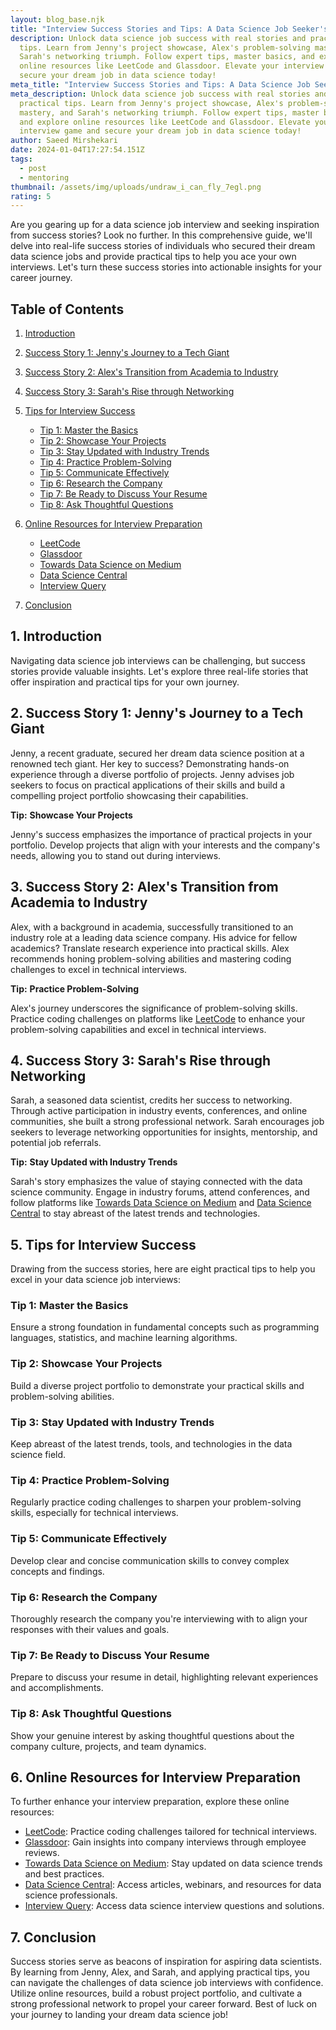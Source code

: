 ```yaml
---
layout: blog_base.njk
title: "Interview Success Stories and Tips: A Data Science Job Seeker's Guide"
description: Unlock data science job success with real stories and practical
  tips. Learn from Jenny's project showcase, Alex's problem-solving mastery, and
  Sarah's networking triumph. Follow expert tips, master basics, and explore
  online resources like LeetCode and Glassdoor. Elevate your interview game and
  secure your dream job in data science today!
meta_title: "Interview Success Stories and Tips: A Data Science Job Seeker's Guide"
meta_description: Unlock data science job success with real stories and
  practical tips. Learn from Jenny's project showcase, Alex's problem-solving
  mastery, and Sarah's networking triumph. Follow expert tips, master basics,
  and explore online resources like LeetCode and Glassdoor. Elevate your
  interview game and secure your dream job in data science today!
author: Saeed Mirshekari
date: 2024-01-04T17:27:54.151Z
tags:
  - post
  - mentoring
thumbnail: /assets/img/uploads/undraw_i_can_fly_7egl.png
rating: 5
---
```

Are you gearing up for a data science job interview and seeking inspiration from success stories? Look no further. In this comprehensive guide, we'll delve into real-life success stories of individuals who secured their dream data science jobs and provide practical tips to help you ace your own interviews. Let's turn these success stories into actionable insights for your career journey.

## Table of Contents

1. [Introduction](#introduction)
2. [Success Story 1: Jenny's Journey to a Tech Giant](#success-story-1-jennys-journey-to-a-tech-giant)
3. [Success Story 2: Alex's Transition from Academia to Industry](#success-story-2-alexs-transition-from-academia-to-industry)
4. [Success Story 3: Sarah's Rise through Networking](#success-story-3-sarahs-rise-through-networking)
5. [Tips for Interview Success](#tips-for-interview-success)

   * [Tip 1: Master the Basics](#tip-1-master-the-basics)
   * [Tip 2: Showcase Your Projects](#tip-2-showcase-your-projects)
   * [Tip 3: Stay Updated with Industry Trends](#tip-3-stay-updated-with-industry-trends)
   * [Tip 4: Practice Problem-Solving](#tip-4-practice-problem-solving)
   * [Tip 5: Communicate Effectively](#tip-5-communicate-effectively)
   * [Tip 6: Research the Company](#tip-6-research-the-company)
   * [Tip 7: Be Ready to Discuss Your Resume](#tip-7-be-ready-to-discuss-your-resume)
   * [Tip 8: Ask Thoughtful Questions](#tip-8-ask-thoughtful-questions)
6. [Online Resources for Interview Preparation](#online-resources-for-interview-preparation)

   * [LeetCode](https://leetcode.com/)
   * [Glassdoor](https://www.glassdoor.com/)
   * [Towards Data Science on Medium](https://towardsdatascience.com/)
   * [Data Science Central](https://www.datasciencecentral.com/)
   * [Interview Query](https://www.interviewquery.com/)
7. [Conclusion](#conclusion)

## 1. Introduction

Navigating data science job interviews can be challenging, but success stories provide valuable insights. Let's explore three real-life stories that offer inspiration and practical tips for your own journey.

## 2. Success Story 1: Jenny's Journey to a Tech Giant

Jenny, a recent graduate, secured her dream data science position at a renowned tech giant. Her key to success? Demonstrating hands-on experience through a diverse portfolio of projects. Jenny advises job seekers to focus on practical applications of their skills and build a compelling project portfolio showcasing their capabilities.

**Tip:** **Showcase Your Projects**

Jenny's success emphasizes the importance of practical projects in your portfolio. Develop projects that align with your interests and the company's needs, allowing you to stand out during interviews.

## 3. Success Story 2: Alex's Transition from Academia to Industry

Alex, with a background in academia, successfully transitioned to an industry role at a leading data science company. His advice for fellow academics? Translate research experience into practical skills. Alex recommends honing problem-solving abilities and mastering coding challenges to excel in technical interviews.

**Tip:** **Practice Problem-Solving**

Alex's journey underscores the significance of problem-solving skills. Practice coding challenges on platforms like [LeetCode](https://leetcode.com/) to enhance your problem-solving capabilities and excel in technical interviews.

## 4. Success Story 3: Sarah's Rise through Networking

Sarah, a seasoned data scientist, credits her success to networking. Through active participation in industry events, conferences, and online communities, she built a strong professional network. Sarah encourages job seekers to leverage networking opportunities for insights, mentorship, and potential job referrals.

**Tip:** **Stay Updated with Industry Trends**

Sarah's story emphasizes the value of staying connected with the data science community. Engage in industry forums, attend conferences, and follow platforms like [Towards Data Science on Medium](https://towardsdatascience.com/) and [Data Science Central](https://www.datasciencecentral.com/) to stay abreast of the latest trends and technologies.

## 5. Tips for Interview Success

Drawing from the success stories, here are eight practical tips to help you excel in your data science job interviews:

### Tip 1: Master the Basics

Ensure a strong foundation in fundamental concepts such as programming languages, statistics, and machine learning algorithms.

### Tip 2: Showcase Your Projects

Build a diverse project portfolio to demonstrate your practical skills and problem-solving abilities.

### Tip 3: Stay Updated with Industry Trends

Keep abreast of the latest trends, tools, and technologies in the data science field.

### Tip 4: Practice Problem-Solving

Regularly practice coding challenges to sharpen your problem-solving skills, especially for technical interviews.

### Tip 5: Communicate Effectively

Develop clear and concise communication skills to convey complex concepts and findings.

### Tip 6: Research the Company

Thoroughly research the company you're interviewing with to align your responses with their values and goals.

### Tip 7: Be Ready to Discuss Your Resume

Prepare to discuss your resume in detail, highlighting relevant experiences and accomplishments.

### Tip 8: Ask Thoughtful Questions

Show your genuine interest by asking thoughtful questions about the company culture, projects, and team dynamics.

## 6. Online Resources for Interview Preparation

To further enhance your interview preparation, explore these online resources:

* [LeetCode](https://leetcode.com/): Practice coding challenges tailored for technical interviews.
* [Glassdoor](https://www.glassdoor.com/): Gain insights into company interviews through employee reviews.
* [Towards Data Science on Medium](https://towardsdatascience.com/): Stay updated on data science trends and best practices.
* [Data Science Central](https://www.datasciencecentral.com/): Access articles, webinars, and resources for data science professionals.
* [Interview Query](https://www.interviewquery.com/): Access data science interview questions and solutions.

## 7. Conclusion

Success stories serve as beacons of inspiration for aspiring data scientists. By learning from Jenny, Alex, and Sarah, and applying practical tips, you can navigate the challenges of data science job interviews with confidence. Utilize online resources, build a robust project portfolio, and cultivate a strong professional network to propel your career forward. Best of luck on your journey to landing your dream data science job!